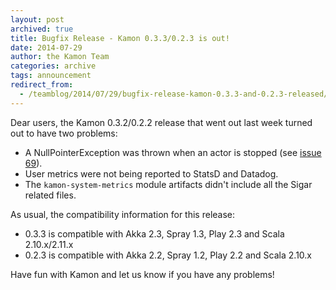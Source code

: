 ```yaml
---
layout: post
archived: true
title: Bugfix Release - Kamon 0.3.3/0.2.3 is out!
date: 2014-07-29
author: the Kamon Team
categories: archive
tags: announcement
redirect_from:
  - /teamblog/2014/07/29/bugfix-release-kamon-0.3.3-and-0.2.3-released/
---
```


Dear users, the Kamon 0.3.2/0.2.2 release that went out last week turned out to have two problems:

  * A NullPointerException was thrown when an actor is stopped (see [issue 69]).
  * User metrics were not being reported to StatsD and Datadog.
  * The `kamon-system-metrics` module artifacts didn't include all the Sigar related files.



As usual, the compatibility information for this release:

   * 0.3.3 is compatible with Akka 2.3, Spray 1.3, Play 2.3 and Scala 2.10.x/2.11.x
   * 0.2.3 is compatible with Akka 2.2, Spray 1.2, Play 2.2 and Scala 2.10.x

Have fun with Kamon and let us know if you have any problems!

[issue 69]: https://github.com/kamon-io/Kamon/issues/69
